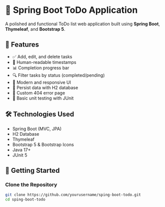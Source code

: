 # 📝 Spring Boot ToDo Application

A polished and functional ToDo list web application built using **Spring Boot**, **Thymeleaf**, and **Bootstrap 5**.

## 🎯 Features

- ✅ Add, edit, and delete tasks
- 📆 Human-readable timestamps
- 📊 Completion progress bar
- 🔍 Filter tasks by status (completed/pending)
- 🎨 Modern and responsive UI
- 💾 Persist data with H2 database
- 🚫 Custom 404 error page
- 🧪 Basic unit testing with JUnit

## 🛠 Technologies Used

- Spring Boot (MVC, JPA)
- H2 Database
- Thymeleaf
- Bootstrap 5 & Bootstrap Icons
- Java 17+
- JUnit 5

## 🚀 Getting Started

### Clone the Repository
```bash
git clone https://github.com/yourusername/sping-boot-todo.git
cd sping-boot-todo

